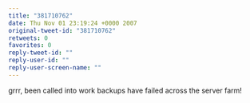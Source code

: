 ```yaml
---
title: "381710762"
date: Thu Nov 01 23:19:24 +0000 2007
original-tweet-id: "381710762"
retweets: 0
favorites: 0
reply-tweet-id: ""
reply-user-id: ""
reply-user-screen-name: ""
---
```

grrr, been called into work backups have failed across the server farm!
